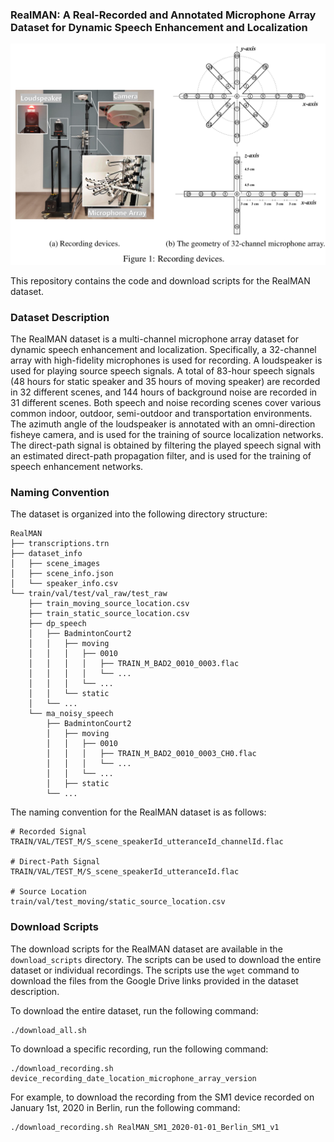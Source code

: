 ### RealMAN: A Real-Recorded and Annotated Microphone Array Dataset for Dynamic Speech Enhancement and Localization

![The RealMAN recording devices](images/devices.png)


This repository contains the code and download scripts for the RealMAN dataset.

<!-- ```
@Article{RealMAN2024,
  author    = {Bing Yang, Changsheng Quan, Yabo Wang, Pengyu Wang, Yujie Yang, Ying Fang, Nian Shao, Hui Bu, Xin Xu, Xiaofei Li},
  title     = {RealMAN: A Real-Recorded and Annotated Microphone Array Dataset for Dynamic Speech Enhancement and Localization},
  journal   = {},
  year      = {2024},
}
``` -->


### Dataset Description
The RealMAN dataset is a multi-channel microphone array dataset for dynamic speech enhancement and localization. Specifically, a 32-channel array with high-fidelity microphones is used for recording. A loudspeaker is used for playing source speech signals. A total of 83-hour speech signals (48 hours for static speaker and 35 hours of moving speaker) are recorded in 32 different scenes, and 144 hours of background noise are recorded in 31 different scenes. Both speech and noise recording scenes cover various common indoor, outdoor, semi-outdoor and transportation environments. The azimuth angle of the loudspeaker is annotated with an omni-direction fisheye camera, and is used for the training of source localization networks. The direct-path signal is obtained by filtering the played speech signal with an estimated direct-path propagation filter, and is used for the training of speech enhancement networks.


### Naming Convention

The dataset is organized into the following directory structure:

```
RealMAN
├── transcriptions.trn
├── dataset_info
│   ├── scene_images
│   ├── scene_info.json
│   └── speaker_info.csv
└── train/val/test/val_raw/test_raw
    ├── train_moving_source_location.csv
    ├── train_static_source_location.csv
    ├── dp_speech
    │   ├── BadmintonCourt2
    │   │   ├── moving
    │   │   │   ├── 0010
    │   │   │   │   ├── TRAIN_M_BAD2_0010_0003.flac
    │   │   │   │   └── ...
    │   │   │   └── ...
    │   │   └── static
    │   └── ...
    └── ma_noisy_speech
        ├── BadmintonCourt2
        │   ├── moving
        │   │   ├── 0010
        │   │   │   ├── TRAIN_M_BAD2_0010_0003_CH0.flac
        │   │   │   └── ...
        │   │   └── ...
        │   ├── static
        └── ...
```

The naming convention for the RealMAN dataset is as follows:

```
# Recorded Signal
TRAIN/VAL/TEST_M/S_scene_speakerId_utteranceId_channelId.flac

# Direct-Path Signal
TRAIN/VAL/TEST_M/S_scene_speakerId_utteranceId.flac

# Source Location
train/val/test_moving/static_source_location.csv
```

### Download Scripts

The download scripts for the RealMAN dataset are available in the `download_scripts` directory. The scripts can be used to download the entire dataset or individual recordings. The scripts use the `wget` command to download the files from the Google Drive links provided in the dataset description.

To download the entire dataset, run the following command:

```
./download_all.sh
```

To download a specific recording, run the following command:

```
./download_recording.sh device_recording_date_location_microphone_array_version
```

For example, to download the recording from the SM1 device recorded on January 1st, 2020 in Berlin, run the following command:

```
./download_recording.sh RealMAN_SM1_2020-01-01_Berlin_SM1_v1
```
